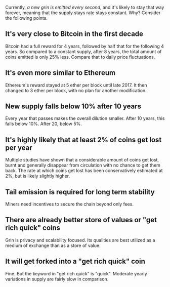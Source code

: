 Currently, *a new grin is emitted every second*, and it's likely to stay that way forever, meaning that the supply stays rate stays constant. Why? Consider the following points.

## It's very close to Bitcoin in the first decade

Bitcoin had a full reward for 4 years, followed by half that for the following 4 years. So compared to a constant supply, after 8 years, the total amount of coins emitted is only 25% less. Compare that to daily price fluctuations.

## It's even more similar to Ethereum

Ethereum's reward stayed at 5 ether per block until late 2017. It then changed to 3 ether per block, with no plan for another modification.

## New supply falls below 10% after 10 years

Every year that passes makes the overall dilution smaller. After 10 years, this falls below 10%. After 20, below 5%.

## It's highly likely that at least 2% of coins get lost per year

Multiple studies have shown that a considerable amount of coins get lost, burnt and generally disappear from circulation with no chance to get them back. The rate at which coins get lost has been conservatively estimated at 2%, but is likely slightly higher. 

## Tail emission is required for long term stability

Miners need incentives to secure the chain beyond only fees.

## There are already better store of values or "get rich quick" coins

Grin is privacy and scalability focused. Its qualities are best utilized as a medium of exchange than as a store of value.

## It will get forked into a "get rich quick" coin

Fine. But the keyword in "get rich quick" is "quick". Moderate yearly variations in supply are fairly slow in comparison.